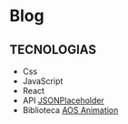 # Blog

## TECNOLOGIAS

- Css
- JavaScript
- React
- API [JSONPlaceholder](https://jsonplaceholder.typicode.com/)
- Biblioteca [AOS Animation](https://michalsnik.github.io/aos/)

